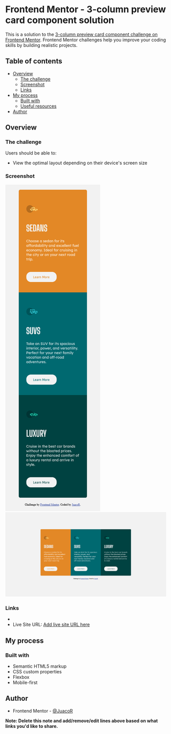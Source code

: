 # Frontend Mentor - 3-column preview card component solution

This is a solution to the [3-column preview card component challenge on Frontend Mentor](https://www.frontendmentor.io/challenges/3column-preview-card-component-pH92eAR2-). Frontend Mentor challenges help you improve your coding skills by building realistic projects. 

## Table of contents

- [Overview](#overview)
  - [The challenge](#the-challenge)
  - [Screenshot](#screenshot)
  - [Links](#links)
- [My process](#my-process)
  - [Built with](#built-with)
  - [Useful resources](#useful-resources)
- [Author](#author)

## Overview

### The challenge

Users should be able to:

- View the optimal layout depending on their device's screen size

### Screenshot

![](./screenshot/mobile-design.png)
![](./screenshot/desktop-design.png)

### Links

-
- Live Site URL: [Add live site URL here](https://juacor.github.io/3-column-preview-card-component/)

## My process

### Built with

- Semantic HTML5 markup
- CSS custom properties
- Flexbox
- Mobile-first 

## Author

- Frontend Mentor - [@JuacoR](https://www.frontendmentor.io/profile/JuacoR)

**Note: Delete this note and add/remove/edit lines above based on what links you'd like to share.**


